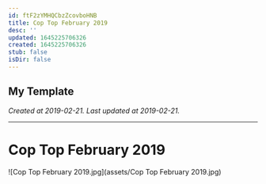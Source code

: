 ```yaml
---
id: ftF2zYMHQCbzZcovboHNB
title: Cop Top February 2019
desc: ''
updated: 1645225706326
created: 1645225706326
stub: false
isDir: false
---
```

My Template
---

_Created at 2019-02-21._
_Last updated at 2019-02-21._




---

# Cop Top February 2019


![Cop Top February 2019.jpg](assets/Cop Top February 2019.jpg)

